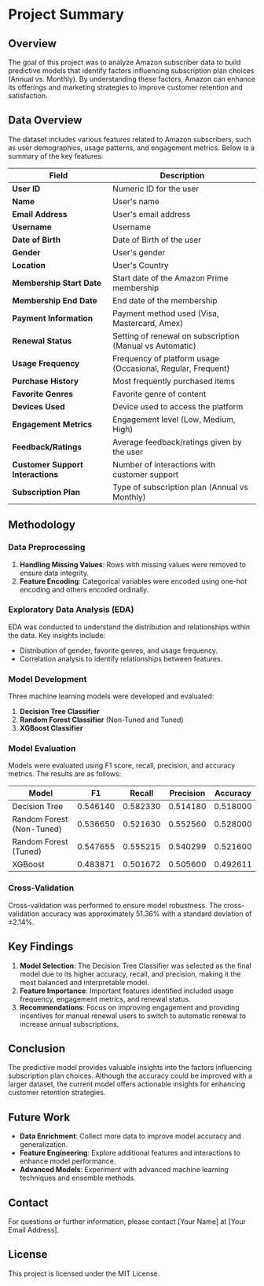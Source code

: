 # Project Summary

## Overview

The goal of this project was to analyze Amazon subscriber data to build predictive models that identify factors influencing subscription plan choices (Annual vs. Monthly). By understanding these factors, Amazon can enhance its offerings and marketing strategies to improve customer retention and satisfaction.

## Data Overview

The dataset includes various features related to Amazon subscribers, such as user demographics, usage patterns, and engagement metrics. Below is a summary of the key features:

| **Field**                        | **Description**                                                     |
|----------------------------------|---------------------------------------------------------------------|
| **User ID**                      | Numeric ID for the user                                             |
| **Name**                         | User's name                                                         |
| **Email Address**                | User's email address                                                |
| **Username**                     | Username                                                            |
| **Date of Birth**                | Date of Birth of the user                                           |
| **Gender**                       | User's gender                                                       |
| **Location**                     | User's Country                                                      |
| **Membership Start Date**        | Start date of the Amazon Prime membership                           |
| **Membership End Date**          | End date of the membership                                          |
| **Payment Information**          | Payment method used (Visa, Mastercard, Amex)                        |
| **Renewal Status**               | Setting of renewal on subscription (Manual vs Automatic)            |
| **Usage Frequency**              | Frequency of platform usage (Occasional, Regular, Frequent)         |
| **Purchase History**             | Most frequently purchased items                                     |
| **Favorite Genres**              | Favorite genre of content                                           |
| **Devices Used**                 | Device used to access the platform                                  |
| **Engagement Metrics**           | Engagement level (Low, Medium, High)                                |
| **Feedback/Ratings**             | Average feedback/ratings given by the user                          |
| **Customer Support Interactions**| Number of interactions with customer support                        |
| **Subscription Plan**            | Type of subscription plan (Annual vs Monthly)                       |

## Methodology

### Data Preprocessing

1. **Handling Missing Values**: Rows with missing values were removed to ensure data integrity.
2. **Feature Encoding**: Categorical variables were encoded using one-hot encoding and others encoded ordinally.

### Exploratory Data Analysis (EDA)

EDA was conducted to understand the distribution and relationships within the data. Key insights include:
- Distribution of gender, favorite genres, and usage frequency.
- Correlation analysis to identify relationships between features.

### Model Development

Three machine learning models were developed and evaluated:

1. **Decision Tree Classifier**
2. **Random Forest Classifier** (Non-Tuned and Tuned)
3. **XGBoost Classifier**

### Model Evaluation

Models were evaluated using F1 score, recall, precision, and accuracy metrics. The results are as follows:

| **Model**              | **F1**    | **Recall** | **Precision** | **Accuracy** |
|------------------------|-----------|------------|---------------|--------------|
| Decision Tree          | 0.546140  | 0.582330   | 0.514180      | 0.518000     |
| Random Forest (Non-Tuned) | 0.536650  | 0.521630   | 0.552560      | 0.528000     |
| Random Forest (Tuned)    | 0.547655  | 0.555215   | 0.540299      | 0.521600     |
| XGBoost                | 0.483871  | 0.501672   | 0.505600      | 0.492611     |

### Cross-Validation

Cross-validation was performed to ensure model robustness. The cross-validation accuracy was approximately 51.36% with a standard deviation of ±2.14%.

## Key Findings

1. **Model Selection**: The Decision Tree Classifier was selected as the final model due to its higher accuracy, recall, and precision, making it the most balanced and interpretable model.
2. **Feature Importance**: Important features identified included usage frequency, engagement metrics, and renewal status.
3. **Recommendations**: Focus on improving engagement and providing incentives for manual renewal users to switch to automatic renewal to increase annual subscriptions.

## Conclusion

The predictive model provides valuable insights into the factors influencing subscription plan choices. Although the accuracy could be improved with a larger dataset, the current model offers actionable insights for enhancing customer retention strategies.

## Future Work

- **Data Enrichment**: Collect more data to improve model accuracy and generalization.
- **Feature Engineering**: Explore additional features and interactions to enhance model performance.
- **Advanced Models**: Experiment with advanced machine learning techniques and ensemble methods.

## Contact

For questions or further information, please contact [Your Name] at [Your Email Address].

## License

This project is licensed under the MIT License.

